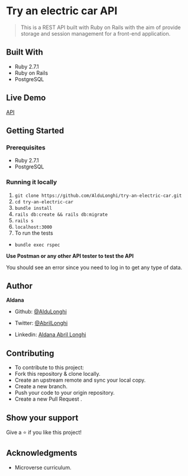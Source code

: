 # Try an electric car API

> This is a REST API built with Ruby on Rails with the aim of provide storage and session management for a front-end application.
## Built With

- Ruby 2.7.1
- Ruby on Rails 
- PostgreSQL

## Live Demo

[API](https://try-a-car.herokuapp.com/)


## Getting Started
### Prerequisites
- Ruby 2.7.1
- PostgreSQL

### Running it locally
1. `git clone https://github.com/AlduLonghi/try-an-electric-car.git`
2. `cd try-an-electric-car`
3. `bundle install`
4. `rails db:create && rails db:migrate`
5. `rails s`
6. `localhost:3000`
7. To run the tests
- `bundle exec rspec`

**Use Postman or any other API tester to test the API**

You should see an error since you need to log in to get any type of data.

## Author

**Aldana**

- Github: [@AlduLonghi](https://github.com/AlduLonghi)

- Twitter: [@AbrilLonghi](https://twitter.com/AbrilLonghi)

- Linkedin: [Aldana Abril Longhi](https://www.linkedin.com/in/aldana-abril-longhi-a842ba1a7/)

## Contributing 

- To contribute to this project:
- Fork this repository & clone locally.
- Create an upstream remote and sync your local copy.
- Create a new branch.
- Push your code to your origin repository.
- Create a new Pull Request .

## Show your support

Give a ⭐️ if you like this project!
​

## Acknowledgments

- Microverse curriculum.